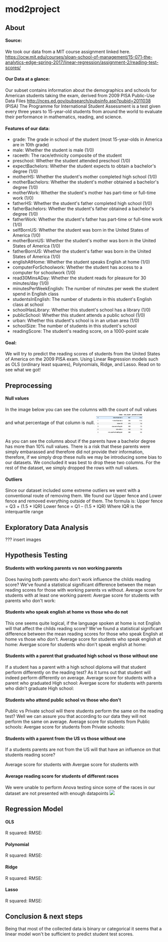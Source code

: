 # mod2project

## About

#### Source:
We took our data from a MIT course assignment linked here.
https://ocw.mit.edu/courses/sloan-school-of-management/15-071-the-analytics-edge-spring-2017/linear-regression/assignment-2/reading-test-scores/

#### Our Data at a glance:
Our subset contains information about the demographics and schools for American students taking the exam, derived from 2009 PISA Public-Use Data Files http://nces.ed.gov/pubsearch/pubsinfo.asp?pubid=2011038                                                  
(PISA) The Programme for International Student Assessment is a test given every three years to 15-year-old students from around the world to evaluate their performance in mathematics, reading, and science. 

#### Features of our data:

* grade: The grade in school of the student (most 15-year-olds in America are in 10th grade)
* male: Whether the student is male (1/0)
* raceeth: The race/ethnicity composite of the student
* preschool: Whether the student attended preschool (1/0)
* expectBachelors: Whether the student expects to obtain a bachelor's degree (1/0)
* motherHS: Whether the student's mother completed high school (1/0)
* motherBachelors: Whether the student's mother obtained a bachelor's degree (1/0)
* motherWork: Whether the student's mother has part-time or full-time work (1/0)
* fatherHS: Whether the student's father completed high school (1/0)
* fatherBachelors: Whether the student's father obtained a bachelor's degree (1/0)
* fatherWork: Whether the student's father has part-time or full-time work (1/0)
* selfBornUS: Whether the student was born in the United States of America (1/0)
* motherBornUS: Whether the student's mother was born in the United States of America (1/0)
* fatherBornUS: Whether the student's father was born in the United States of America (1/0)
* englishAtHome: Whether the student speaks English at home (1/0)
* computerForSchoolwork: Whether the student has access to a computer for schoolwork (1/0)
* read30MinsADay: Whether the student reads for pleasure for 30 minutes/day (1/0)
* minutesPerWeekEnglish: The number of minutes per week the student spend in English class
* studentsInEnglish: The number of students in this student's English class at school
* schoolHasLibrary: Whether this student's school has a library (1/0)
* publicSchool: Whether this student attends a public school (1/0)
* urban: Whether this student's school is in an urban area (1/0)
* schoolSize: The number of students in this student's school
* readingScore: The student's reading score, on a 1000-point scale

#### Goal:
We will try to predict the reading scores of students from the United States of America on the 2009 PISA exam. Using Linear Regression models such as OLS (ordinary least squares), Polynomials, Ridge, and Lasso.
Read on to see what we got! 

## Preprocessing

#### Null values
In the image below you can see the columns with the count of null values and what percentage of that column is null.
<img src="Images/Columns_and_nulls.png" style="width:150px;height:70px" align="center">

As you can see the columns about if the parents have a bachelor degree has more than 10% null values. There is a risk that these parents were simply embarassed and therefore did not provide their information, therefore, if we simply drop these nulls we may be introducing some bias to our datasets. We concluded it was best to drop these two columns.
For the rest of the dataset, we simply dropped the rows with null values.


#### Outliers

Since our dataset included some extreme outliers we went with a conventional route of removing them.
We found our Upper fence and Lower fence and removed everything outside of them.
The formula is:
Upper fence = Q3 + (1.5 * IQR)
Lower fence = Q1 – (1.5 * IQR)
Where IQR is the interquartile range


## Exploratory Data Analysis

???
insert images


## Hypothesis Testing

#### Students with working parents vs non working parents
Does having both parents who don't work influence the childs reading score?
We've found a statistical significant difference between the mean reading scores for those with working parents vs without.
Average score for students with at least one working parent:
Avergae score for students with parents who don't work: 

#### Students who speak english at home vs those who do not
This one seems quite logical, if the language spoken at home is not English will that affect the childs reading score?
We've found a statistical significant difference between the mean reading scores for those who speak English at home vs those who don't.
Average score for students who speak english at home:
Avergae score for students who don't speak english at home:

#### Students with a parent that graduated high school vs those without one
If a student has a parent with a high school diploma will that student perform differently on the reading test?
As it turns out that student will indeed perform differently on average.
Average score for students with a parent who graduated High school:
Avergae score for students with parents who didn't graduate High school:

#### Students who attend public school vs those who don't
Public vs Private school will there students perform the same on the reading test?
Well we can assure you that according to our data they will not perform the same on average.
Average score for students from Public schools:
Avergae score for students from Private schools:

#### Students with a parent from the US vs those without one
If a students parents are not from the US will that have an influence on that students reading score?

Average score for students with
Avergae score for students with

#### Average reading score for students of different races
We were unable to perform Anova testing since some of the races in our dataset are not presented with enough datapoints
<img src="Images/Races_and_mean_scores.textClipping">

## Regression Model

#### OLS

R squared:
RMSE: 

#### Polynomial

R squared:
RMSE: 

#### Ridge

R squared:
RMSE:

#### Lasso

R squared:
RMSE: 



## Conclusion & next steps

Being that most of the collected data is binary or categorical it seems that a linear model won't be sufficient to predict student test scores. 





